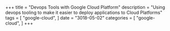 +++
title = "Devops Tools with Google Cloud Platform"
description = "Using devops tooling to make it easier to deploy applications to Cloud Platforms"
tags = [
    "google-cloud",
]
date = "3018-05-02"
categories = [
    "google-cloud",
]
+++
